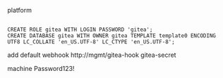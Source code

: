 platform

## 
```
CREATE ROLE gitea WITH LOGIN PASSWORD 'gitea';
CREATE DATABASE gitea WITH OWNER gitea TEMPLATE template0 ENCODING UTF8 LC_COLLATE 'en_US.UTF-8' LC_CTYPE 'en_US.UTF-8';
```


add default webhook
http://mgmt/gitea-hook
gitea-secret


machine
Password123!